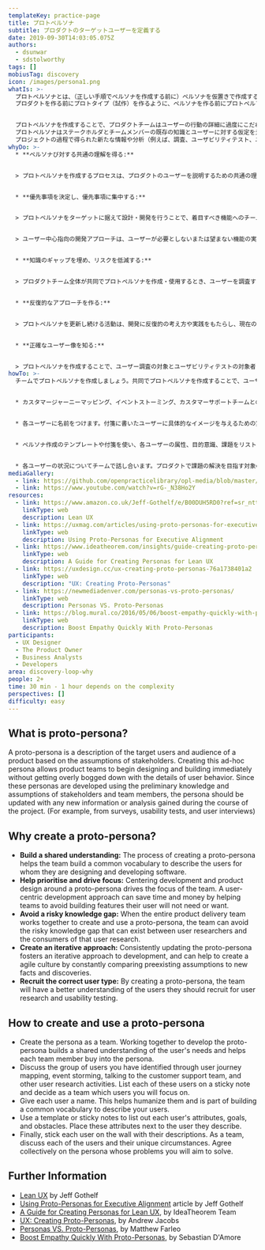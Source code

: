 ```yaml
---
templateKey: practice-page
title: プロトペルソナ
subtitle: プロダクトのターゲットユーザーを定義する
date: 2019-09-30T14:03:05.075Z
authors:
  - dsunwar
  - sdstolworthy
tags: []
mobiusTag: discovery
icon: /images/persona1.png
whatIs: >-
  プロトペルソナとは、（正しい手順でペルソナを作成する前に）ペルソナを仮置きで作成するプラクティスです。
  プロダクトを作る前にプロトタイプ（試作）を作るように、ペルソナを作る前にプロトペルソナを作ります。


  プロトペルソナを作成することで、プロダクトチームはユーザーの行動の詳細に過度にこだわることなく、すぐに設計や開発に着手できます。
  プロトペルソナはステークホルダとチームメンバーの既存の知識とユーザーに対する仮定を元にするため、
  プロジェクトの過程で得られた新たな情報や分析（例えば、調査、ユーザビリティテスト、ユーザーインタビューによるもの）を使って更新すべきものです。
whyDo: >-
  * **ペルソナび対する共通の理解を得る:** 


  > プロトペルソナを作成するプロセスは、プロダクトのユーザーを説明するための共通の理解をチームが構築するのに役立ちます。


  * **優先事項を決定し、優先事項に集中する:**


  > プロトペルソナをターゲットに据えて設計・開発を行うことで、着目すべき機能へのチームの集中を促します。


  > ユーザー中心指向の開発アプローチは、ユーザーが必要としないまたは望まない機能の実装を避け、無駄な工数の削減に役立ちます。


  * **知識のギャップを埋め、リスクを低減する:**


  > プロダクトチーム全体が共同でプロトペルソナを作成・使用するとき、ユーザーを調査するメンバーとその調査の結果を理解すべきメンバーとの間の知識のギャップを埋めるのに役立ちます。


  * **反復的なアプローチを作る:**


  > プロトペルソナを更新し続ける活動は、開発に反復的の考え方や実践をもたらし、現在の仮定に新しい事実と発見を突き合わせて検証するアジャイルな文化を創造するのに役立ちます。


  * **正確なユーザー像を知る:**


  > プロトペルソナを作成することで、ユーザー調査の対象とユーザビリティテストの対象者として呼ぶべきユーザーをより良く理解することができます。
howTo: >-
  チームでプロトペルソナを作成しましょう。共同でプロトペルソナを作成することで、ユーザーのニーズについての共有理解をるのに役立ちます。


  * カスタマージャーニーマッピング、イベントストーミング、カスタマーサポートチームとの会話、その他のユーザーリサーチ活動を通じて特定したユーザーグループについて議論します。これらのユーザーを付箋に書き、チームとしてどのユーザーに焦点を当てるか決定します。


  * 各ユーザーに名前をつけます。付箋に書いたユーザーに具体的なイメージを与えるための第一歩です。


  * ペルソナ作成のテンプレートや付箋を使い、各ユーザーの属性、目的意識、課題をリストアップします。これらをユーザーの付箋の隣に書きます。


  * 各ユーザーの状況についてチームで話し合います。プロダクトで課題の解決を目指す対象のペルソナを全員で合意します。
mediaGallery:
  - link: https://github.com/openpracticelibrary/opl-media/blob/master/images/Proto%20Persona.png?raw=true
  - link: https://www.youtube.com/watch?v=rG-_N38Ho2Y
resources:
  - link: https://www.amazon.co.uk/Jeff-Gothelf/e/B00DUH5RD0?ref=sr_ntt_srch_lnk_1&qid=1570107473&sr=8-1
    linkType: web
    description: Lean UX
  - link: https://uxmag.com/articles/using-proto-personas-for-executive-alignment
    linkType: web
    description: Using Proto-Personas for Executive Alignment
  - link: https://www.ideatheorem.com/insights/guide-creating-proto-personas-lean-ux/
    linkType: web
    description: A Guide for Creating Personas for Lean UX
  - link: https://uxdesign.cc/ux-creating-proto-personas-76a1738401a2
    linkType: web
    description: "UX: Creating Proto-Personas"
  - link: https://newmediadenver.com/personas-vs-proto-personas/
    linkType: web
    description: Personas VS. Proto-Personas
  - link: https://blog.mural.co/2016/05/06/boost-empathy-quickly-with-proto-personas
    linkType: web
    description: Boost Empathy Quickly With Proto-Personas
participants:
  - UX Designer
  - The Product Owner
  - Business Analysts
  - Developers
area: discovery-loop-why
people: 2+
time: 30 min - 1 hour depends on the complexity
perspectives: []
difficulty: easy
---
```

## What is proto-persona?

A proto-persona is a description of the target users and audience of a product based on the assumptions of stakeholders.
Creating this ad-hoc persona allows product teams to begin designing and building immediately without getting overly bogged down with
the details of user behavior. Since these personas are developed using the preliminary knowledge and assumptions of stakeholders and team members,
the persona should be updated with any new information or analysis gained during the course of the project.
(For example, from surveys, usability tests, and user interviews)

## Why create a proto-persona?

- **Build a shared understanding:**
  The process of creating a proto-persona helps the team build a common vocabulary to describe the users
  for whom they are designing and developing software.
- **Help prioritise and drive focus:**
  Centering development and product design around a proto-persona drives the focus of the team.
  A user-centric development approach can save time and money by helping teams to avoid building features their user will not need or want.
- **Avoid a risky knowledge gap:**
  When the entire product delivery team works together to create and use a proto-persona, the team can avoid the risky knowledge gap that can exist between
  user researchers and the consumers of that user research.
- **Create an iterative approach:**
  Consistently updating the proto-persona fosters an iterative approach to development, and can help to create a agile culture by constantly comparing
  preexisting assumptions to new facts and discoveries.
- **Recruit the correct user type:**
  By creating a proto-persona, the team will have a better understanding of the users they should recruit for user research and usability testing.

## How to create and use a proto-persona

- Create the persona as a team. Working together to develop the proto-persona builds a shared understanding of the user's needs
  and helps each team member buy into the persona.
- Discuss the group of users you have identified through user journey mapping, event storming, talking to the customer support team, and other user research activities.
  List each of these users on a sticky note and decide as a team which users you will focus on.
- Give each user a name. This helps humanize them and is part of building a common vocabulary to describe your users.
- Use a template or sticky notes to list out each user's attributes, goals, and obstacles. Place these attributes next to the user they describe.
- Finally, stick each user on the wall with their descriptions. As a team, discuss each of the users and their unique circumstances. Agree collectively on the persona whose problems you will aim to solve.

##

## Further Information

- [Lean UX](https://www.amazon.co.uk/Jeff-Gothelf/e/B00DUH5RD0?ref=sr_ntt_srch_lnk_1&qid=1570107473&sr=8-1) by Jeff Gothelf
- [Using Proto-Personas for Executive Alignment](https://uxmag.com/articles/using-proto-personas-for-executive-alignment) article by Jeff Gothelf
- [A Guide for Creating Personas for Lean UX](https://www.ideatheorem.com/insights/guide-creating-proto-personas-lean-ux/), by IdeaTheorem Team
- [UX: Creating Proto-Personas](https://uxdesign.cc/ux-creating-proto-personas-76a1738401a2), by Andrew Jacobs
- [Personas VS. Proto-Personas](https://newmediadenver.com/personas-vs-proto-personas/), by Matthew Farleo
- [Boost Empathy Quickly With Proto-Personas](https://blog.mural.co/2016/05/06/boost-empathy-quickly-with-proto-personas), by Sebastian D'Amore
